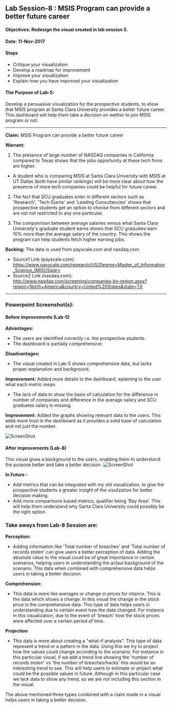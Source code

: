## Lab Session-8 : MSIS Program can provide a better future career

#### Objectives: Redesign the visual created in lab session 5.
#### Date: 11-Nov-2017

#### Steps
* Critique your visualization
* Develop a roadmap for improvement
* Improve your visualization
* Explain how you have improved your visualization

#### The Purpose of Lab-5:
Develop a persuasive visualization for the prospective students, to show that MSIS program at Santa Clara University provides a better future career. This dashboard will help them take a decision on wether to join MSIS program or not. 
***

**Claim:** MSIS Program can provide a better future career

**Warrant:** 
1. The presence of large number of NASDAQ companies in California compared to Texas shows that the jobs opportunity at these tech firms are higher. 
* A student who is comparing MSIS at Santa Clara University with MSIS at UT Dallas (both have similar rankings) will be more clear about how the presence of more tech companies could be helpful for future career.

2. The fact that SCU graduates enter in different sectors such as 'Research', 'Tech Giants' and 'Leading Consultancies' shows that prospective students get an option to choose from different sectors and are not not restricted to any one particular.

3. The companrison between average salaries versus what Santa Clara University's graduate student earns shows that SCU graduates earn 10% more than the average salary of the country. This shows the program can help students fetch higher earning jobs.

**Backing:**  The data is used from payscale.com and nasdaq.com.
* Source1 Link (payscale.com): https://www.payscale.com/research/US/Degree=Master_of_Information_Science_(MIS)/Salary
* Source2 Link (nasdaq.com): http://www.nasdaq.com/screening/companies-by-region.aspx?region=North+America&country=United%20States&state=TX

***

### Powerpoint Screenshot(s):

#### Before improvements (Lab-5)
**Advantages:**
* The users are identified correctly i.e. the prospective students.
* The dashboard is partially comprehensive.

**Disadvantages:**
* The visual created in Lab-5 shows comprehensive data, but lacks proper explanation and background.

**Improvement:** Added more details to the dashboard, eplaining to the user what each metric mean.

* The lack of data to show the basis of calculation for the difference in number of companies and difference in the average salary and SCU graduates salary is missing.

**Improvement:** Added the graphs showing relevant data to the users. This adds more trust in the dashboard as it provides a solid base of calculation and not just the number.

![ScreenShot](https://user-images.githubusercontent.com/32223677/32693382-135ce5fc-c6df-11e7-8c9f-62c9534a7f29.png)

#### After improvements (Lab-8)
This visual gives a background to the users, enabling them to understand the purpose better and take a better decision.
![ScreenShot](https://user-images.githubusercontent.com/32223677/32693061-180c0ebc-c6d9-11e7-914a-b4e0ed5f0bb1.png)

**In Future -**
* Add metrics that can be integrated with my old visualization, to give the prospective students a greater insight of the visulization for better decision making.
* Add more comparisons based metrics, qualifier being 'Bay Area'. This will help them understand why Santa Clara University could possibly be the right option.

### Take aways from Lab-8 Session are:

**Perception:**

* Adding information like 'Total number of breaches' and 'Total number of records stolen' can give users a better perception of data. Adding the absolute value to the visual could be of great importance in certain scenarios, helping users in understanding the actaul background of the scenario. This data when combined with comprehensive data helps users in taking a better decision.

**Comprehension:** 

* This data is more like averages or change in prices for intance. This is the data which shows a change. In this visual the change in the stock price is the comprehensive data. This type of data helps users in understanding due to certain event how the data changed. For instance in this visualization, due to the event of 'breach' how the stock prices were affected over a certain period of time. 

**Projection**

* This data is more about creating a "what-if analysis". This type of data represent a trend or a pattern in the data. Using this we try to project how the values could change according to the scenario. For instance in this particular visual, if we add a trend line showing the 'number of records stolen' vs 'the number of breaches/hacks' this would be an interesting trend to see. This will help users to estimate or project what could be the possible values in future. 
Although in this particular case we lack data to show any trend, so we are not including this section in the visual.

The above mentioned three types combined with a claim made in a visual helps users in taking a better decision.
